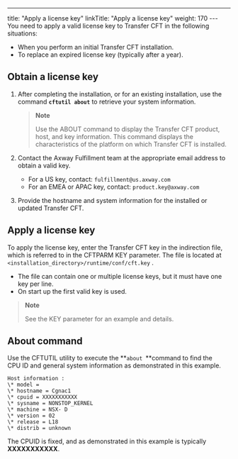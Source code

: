 ---
title: "Apply a license key"
linkTitle: "Apply a license key"
weight: 170
--- You need to apply a valid license key to Transfer CFT in the following situations:

- When you perform an initial Transfer CFT installation.
- To replace an expired license key (typically after a year).

## Obtain a license key

1. After completing the installation, or for an existing installation, use the command **`cftutil about`** to retrieve your system information.

    > **Note**
    >
    > Use the ABOUT command to display
    > the Transfer CFT product, host, and key information. This command displays the characteristics of the platform
    > on which Transfer CFT is installed.

1. Contact the Axway Fulfillment team at the appropriate email address to obtain a valid key.
    - For a US key, contact: `fulfillment@us.axway.com`
    - For an EMEA or APAC key, contact: `product.key@axway.com`

1. Provide the hostname and system information for the installed or updated Transfer CFT.

## Apply a license key

To apply the license key, enter the Transfer CFT key in the indirection file, which is referred to in the CFTPARM KEY parameter. The file is located at `<installation_directory>/runtime/conf/cft.key` .

- The file can contain one or multiple license keys, but it must have one key per line.
- On start up the first valid key is used.

> **Note**
>
> See the KEY parameter for an example and details.

## About command

Use the CFTUTIL utility to execute the **`about `**command to find the CPU ID and general system information as demonstrated in this example.

```
Host information :
\* model =
\* hostname = Cgnac1
\* cpuid = XXXXXXXXXXX
\* sysname = NONSTOP_KERNEL
\* machine = NSX- D
\* version = 02
\* release = L18
\* distrib = unknown
```

The CPUID is fixed, and as demonstrated in this example is typically ****XXXXXXXXXXX****.
